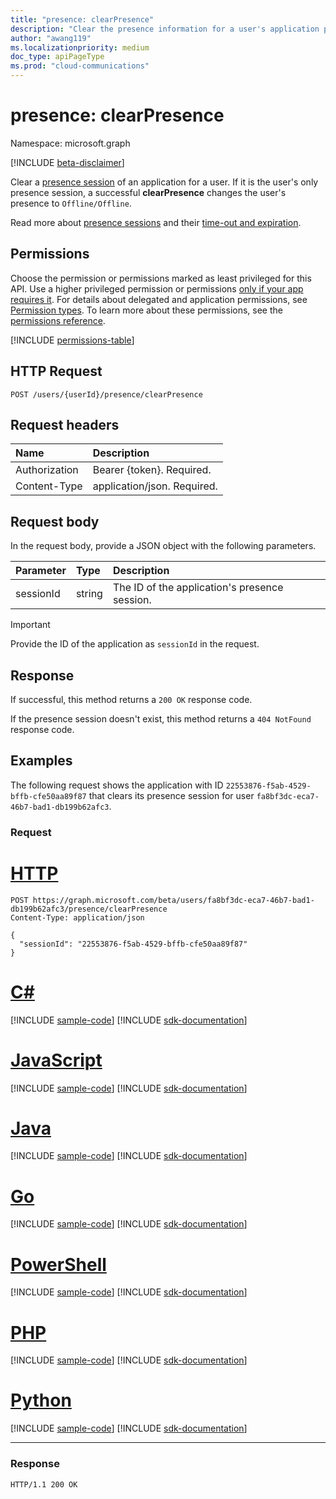 ```yaml
---
title: "presence: clearPresence"
description: "Clear the presence information for a user's application presence session."
author: "awang119"
ms.localizationpriority: medium
doc_type: apiPageType
ms.prod: "cloud-communications"
---
```


# presence: clearPresence

Namespace: microsoft.graph

[!INCLUDE [beta-disclaimer](../../includes/beta-disclaimer.md)]

Clear a [presence session](presence-setpresence.md#presence-sessions) of an application for a user. If it is the user's only presence session, a successful **clearPresence** changes the user's presence to `Offline/Offline`.

Read more about [presence sessions](presence-setpresence.md#presence-sessions) and their [time-out and expiration](presence-setpresence.md#timeout-expiration-and-keep-alive). 

## Permissions
Choose the permission or permissions marked as least privileged for this API. Use a higher privileged permission or permissions [only if your app requires it](/graph/permissions-overview#best-practices-for-using-microsoft-graph-permissions). For details about delegated and application permissions, see [Permission types](/graph/permissions-overview#permission-types). To learn more about these permissions, see the [permissions reference](/graph/permissions-reference).

<!-- { "blockType": "permissions", "name": "presence_clearpresence" } -->
[!INCLUDE [permissions-table](../includes/permissions/presence-clearpresence-permissions.md)]

## HTTP Request
<!-- { "blockType": "ignored" } -->
```http
POST /users/{userId}/presence/clearPresence
```

## Request headers
| Name          | Description                 |
| :------------ | :-------------------------- |
| Authorization | Bearer {token}. Required.   |
| Content-Type  | application/json. Required. |

## Request body

In the request body, provide a JSON object with the following parameters.

| Parameter | Type   | Description                                   |
| :-------- | :----- | :-------------------------------------------- |
| sessionId | string | The ID of the application's presence session. |


> [!IMPORTANT]
> 
> Provide the ID of the application as `sessionId` in the request.

## Response
If successful, this method returns a `200 OK` response code.

If the presence session doesn't exist, this method returns a `404 NotFound` response code.

## Examples
The following request shows the application with ID `22553876-f5ab-4529-bffb-cfe50aa89f87` that clears its presence session for user `fa8bf3dc-eca7-46b7-bad1-db199b62afc3`.

### Request


# [HTTP](#tab/http)
<!-- {
  "blockType": "request",
  "name": "clear--presence"
}-->

```msgraph-interactive
POST https://graph.microsoft.com/beta/users/fa8bf3dc-eca7-46b7-bad1-db199b62afc3/presence/clearPresence
Content-Type: application/json

{
  "sessionId": "22553876-f5ab-4529-bffb-cfe50aa89f87"
}
```

# [C#](#tab/csharp)
[!INCLUDE [sample-code](../includes/snippets/csharp/clear--presence-csharp-snippets.md)]
[!INCLUDE [sdk-documentation](../includes/snippets/snippets-sdk-documentation-link.md)]

# [JavaScript](#tab/javascript)
[!INCLUDE [sample-code](../includes/snippets/javascript/clear--presence-javascript-snippets.md)]
[!INCLUDE [sdk-documentation](../includes/snippets/snippets-sdk-documentation-link.md)]

# [Java](#tab/java)
[!INCLUDE [sample-code](../includes/snippets/java/clear--presence-java-snippets.md)]
[!INCLUDE [sdk-documentation](../includes/snippets/snippets-sdk-documentation-link.md)]

# [Go](#tab/go)
[!INCLUDE [sample-code](../includes/snippets/go/clear--presence-go-snippets.md)]
[!INCLUDE [sdk-documentation](../includes/snippets/snippets-sdk-documentation-link.md)]

# [PowerShell](#tab/powershell)
[!INCLUDE [sample-code](../includes/snippets/powershell/clear--presence-powershell-snippets.md)]
[!INCLUDE [sdk-documentation](../includes/snippets/snippets-sdk-documentation-link.md)]

# [PHP](#tab/php)
[!INCLUDE [sample-code](../includes/snippets/php/clear--presence-php-snippets.md)]
[!INCLUDE [sdk-documentation](../includes/snippets/snippets-sdk-documentation-link.md)]

# [Python](#tab/python)
[!INCLUDE [sample-code](../includes/snippets/python/clear--presence-python-snippets.md)]
[!INCLUDE [sdk-documentation](../includes/snippets/snippets-sdk-documentation-link.md)]

---

### Response

<!-- {
  "blockType": "response",
  "truncated": true
} -->
```http
HTTP/1.1 200 OK
```

